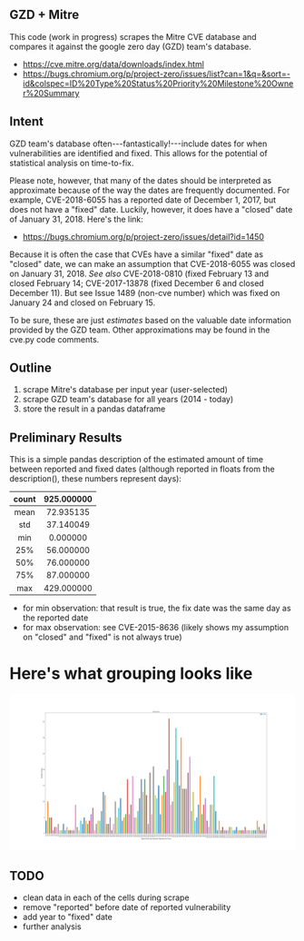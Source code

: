 ## GZD + Mitre
This code (work in progress) scrapes the Mitre CVE database and compares it against the google zero day (GZD) team's database. 

- https://cve.mitre.org/data/downloads/index.html
- https://bugs.chromium.org/p/project-zero/issues/list?can=1&q=&sort=-id&colspec=ID%20Type%20Status%20Priority%20Milestone%20Owner%20Summary

## Intent
GZD team's database often---fantastically!---include dates for when vulnerabilities are identified and fixed. This allows for the potential of statistical analysis on time-to-fix.

Please note, however, that many of the dates should be interpreted as approximate because of the way the dates are frequently documented. For example, CVE-2018-6055 has a reported date of December 1, 2017, but does not have a "fixed" date. Luckily, however, it does have a "closed" date of January 31, 2018. Here's the link: 
- https://bugs.chromium.org/p/project-zero/issues/detail?id=1450

Because it is often the case that CVEs have a similar "fixed" date as "closed" date, we can make an assumption that CVE-2018-6055 was closed on January 31, 2018. _See also_ CVE-2018-0810 (fixed February 13 and closed February 14; CVE-2017-13878 (fixed December 6 and closed December 11). But see Issue 1489 (non-cve number) which was fixed on January 24 and closed on February 15. 

To be sure, these are just _estimates_ based on the valuable date information provided by the GZD team. Other approximations may be found in the cve.py code comments. 

## Outline 
1. scrape Mitre's database per input year (user-selected)
2. scrape GZD team's database for all years (2014 - today)
3. store the result in a pandas dataframe 

## Preliminary Results
This is a simple pandas description of the estimated amount of time between reported and fixed dates (although reported in floats from the description(), these numbers represent days):

**count**|**925.000000**
:-----:|:-----:
mean|72.935135
std|37.140049
min|0.000000 
25%|56.000000
50%|76.000000
75%|87.000000
max|429.000000 

- for min observation: that result is true, the fix date was the same day as the reported date
- for max observation: see CVE-2015-8636 (likely shows my assumption on "closed" and "fixed" is not always true)

# Here's what grouping looks like
![grouping](https://github.com/nathanReitinger/cve/blob/master/Figure_1.png)


## TODO
* clean data in each of the cells during scrape
* remove "reported" before date of reported vulnerability
* add year to "fixed" date
* further analysis 
